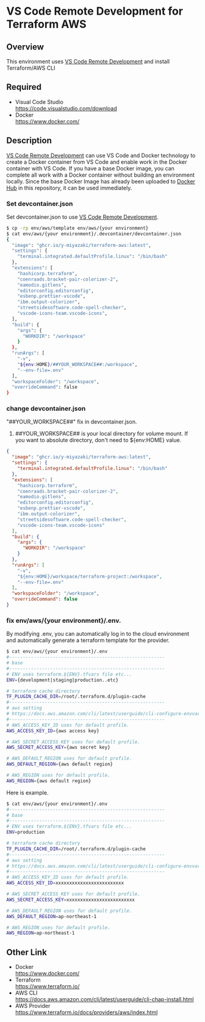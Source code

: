# VS Code Remote Development for Terraform AWS

## Overview

This environment uses [VS Code Remote Development](https://code.visualstudio.com/docs/remote/remote-overview) and install Terraform/AWS CLI

## Required

- Visual Code Studio  
  https://code.visualstudio.com/download
- Docker  
  https://www.docker.com/

## Description

[VS Code Remote Development](https://code.visualstudio.com/docs/remote/remote-overview) can use VS Code and Docker technology to create a Docker container from VS Code and enable work in the Docker container with VS Code.
If you have a base Docker image, you can complete all work with a Docker container without building an environment locally.
Since the base Docker Image has already been uploaded to [Docker Hub](https://hub.docker.com/) in this repository, it can be used immediately.

### Set devcontainer.json

Set devcontainer.json to use [VS Code Remote Development](https://code.visualstudio.com/docs/remote/remote-overview).

```bash
$ cp -rp env/aws/template env/aws/{your environment}
$ cat env/aws/{your environment}/.devcontainer/devcontainer.json
{
  "image": "ghcr.io/y-miyazaki/terraform-aws:latest",
  "settings": {
    "terminal.integrated.defaultProfile.linux": "/bin/bash"
  },
  "extensions": [
    "hashicorp.terraform",
    "coenraads.bracket-pair-colorizer-2",
    "eamodio.gitlens",
    "editorconfig.editorconfig",
    "esbenp.prettier-vscode",
    "ibm.output-colorizer",
    "streetsidesoftware.code-spell-checker",
    "vscode-icons-team.vscode-icons",
  ],
  "build": {
    "args": {
      "WORKDIR": "/workspace"
    }
  },
  "runArgs": [
    "-v",
    "${env:HOME}/##YOUR_WORKSPACE##:/workspace",
    "--env-file=.env"
  ],
  "workspaceFolder": "/workspace",
  "overrideCommand": false
}
```

### change devcontainer.json

"##YOUR_WORKSPACE##" fix in devcontainer.json.

1. ##YOUR_WORKSPACE## is your local directory for volume mount. If you want to absolute directory, don't need to \${env:HOME} value.

```json
{
  "image": "ghcr.io/y-miyazaki/terraform-aws:latest",
  "settings": {
    "terminal.integrated.defaultProfile.linux": "/bin/bash"
  },
  "extensions": [
    "hashicorp.terraform",
    "coenraads.bracket-pair-colorizer-2",
    "eamodio.gitlens",
    "editorconfig.editorconfig",
    "esbenp.prettier-vscode",
    "ibm.output-colorizer",
    "streetsidesoftware.code-spell-checker",
    "vscode-icons-team.vscode-icons"
  ],
  "build": {
    "args": {
      "WORKDIR": "/workspace"
    }
  },
  "runArgs": [
    "-v",
    "${env:HOME}/workspace/terraform-project:/workspace",
    "--env-file=.env"
  ],
  "workspaceFolder": "/workspace",
  "overrideCommand": false
}
```

### fix env/aws/{your environment}/.env.

By modifying .env, you can automatically log in to the cloud environment and automatically generate a terraform template for the provider.

```bash
$ cat env/aws/{your environment}/.env
#---------------------------------------------------------
# base
#---------------------------------------------------------
# ENV uses terraform.${ENV}.tfvars file etc...
ENV={development|staging|production..etc}

# terraform cache directory
TF_PLUGIN_CACHE_DIR=/root/.terraform.d/plugin-cache
#---------------------------------------------------------
# aws setting
# https://docs.aws.amazon.com/cli/latest/userguide/cli-configure-envvars.html
#---------------------------------------------------------
# AWS_ACCESS_KEY_ID uses for default profile.
AWS_ACCESS_KEY_ID={aws access key}

# AWS_SECRET_ACCESS_KEY uses for default profile.
AWS_SECRET_ACCESS_KEY={aws secret key}

# AWS_DEFAULT_REGION uses for default profile.
AWS_DEFAULT_REGION={aws default region}

# AWS_REGION uses for default profile.
AWS_REGION={aws default region}
```

Here is example.

```bash
$ cat env/aws/{your environment}/.env
#---------------------------------------------------------
# base
#---------------------------------------------------------
# ENV uses terraform.${ENV}.tfvars file etc...
ENV=production

# terraform cache directory
TF_PLUGIN_CACHE_DIR=/root/.terraform.d/plugin-cache
#---------------------------------------------------------
# aws setting
# https://docs.aws.amazon.com/cli/latest/userguide/cli-configure-envvars.html
#---------------------------------------------------------
# AWS_ACCESS_KEY_ID uses for default profile.
AWS_ACCESS_KEY_ID=xxxxxxxxxxxxxxxxxxxxxxxxx

# AWS_SECRET_ACCESS_KEY uses for default profile.
AWS_SECRET_ACCESS_KEY=xxxxxxxxxxxxxxxxxxxxxxxxx

# AWS_DEFAULT_REGION uses for default profile.
AWS_DEFAULT_REGION=ap-northeast-1

# AWS_REGION uses for default profile.
AWS_REGION=ap-northeast-1
```

## Other Link

- Docker  
  https://www.docker.com/
- Terraform  
  https://www.terraform.io/
- AWS CLI  
  https://docs.aws.amazon.com/cli/latest/userguide/cli-chap-install.html
- AWS Provider  
  https://www.terraform.io/docs/providers/aws/index.html
